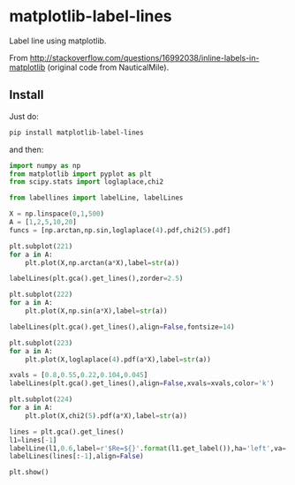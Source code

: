 # matplotlib-label-lines
Label line using matplotlib.

From http://stackoverflow.com/questions/16992038/inline-labels-in-matplotlib (original code from NauticalMile).

## Install

Just do:
```bash
pip install matplotlib-label-lines
```
and then:
```python
import numpy as np
from matplotlib import pyplot as plt
from scipy.stats import loglaplace,chi2

from labellines import labelLine, labelLines

X = np.linspace(0,1,500)
A = [1,2,5,10,20]
funcs = [np.arctan,np.sin,loglaplace(4).pdf,chi2(5).pdf]

plt.subplot(221)
for a in A:
    plt.plot(X,np.arctan(a*X),label=str(a))

labelLines(plt.gca().get_lines(),zorder=2.5)

plt.subplot(222)
for a in A:
    plt.plot(X,np.sin(a*X),label=str(a))

labelLines(plt.gca().get_lines(),align=False,fontsize=14)

plt.subplot(223)
for a in A:
    plt.plot(X,loglaplace(4).pdf(a*X),label=str(a))

xvals = [0.8,0.55,0.22,0.104,0.045]
labelLines(plt.gca().get_lines(),align=False,xvals=xvals,color='k')

plt.subplot(224)
for a in A:
    plt.plot(X,chi2(5).pdf(a*X),label=str(a))

lines = plt.gca().get_lines()
l1=lines[-1]
labelLine(l1,0.6,label=r'$Re=${}'.format(l1.get_label()),ha='left',va='bottom',align = False)
labelLines(lines[:-1],align=False)

plt.show()
```
